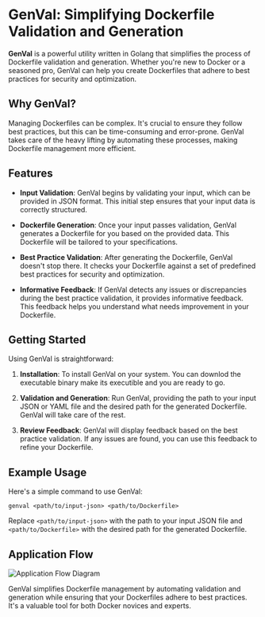 # GenVal: Simplifying Dockerfile Validation and Generation

**GenVal** is a powerful utility written in Golang that simplifies the process of Dockerfile validation and generation. Whether you're new to Docker or a seasoned pro, GenVal can help you create Dockerfiles that adhere to best practices for security and optimization.

## Why GenVal?

Managing Dockerfiles can be complex. It's crucial to ensure they follow best practices, but this can be time-consuming and error-prone. GenVal takes care of the heavy lifting by automating these processes, making Dockerfile management more efficient.

## Features

- **Input Validation**: GenVal begins by validating your input, which can be provided in JSON format. This initial step ensures that your input data is correctly structured.

- **Dockerfile Generation**: Once your input passes validation, GenVal generates a Dockerfile for you based on the provided data. This Dockerfile will be tailored to your specifications.

- **Best Practice Validation**: After generating the Dockerfile, GenVal doesn't stop there. It checks your Dockerfile against a set of predefined best practices for security and optimization. 

- **Informative Feedback**: If GenVal detects any issues or discrepancies during the best practice validation, it provides informative feedback. This feedback helps you understand what needs improvement in your Dockerfile.

## Getting Started

Using GenVal is straightforward:

1. **Installation**: To install GenVal on your system. You can downlod the executable binary make its executible and you are ready to go.

2. **Validation and Generation**: Run GenVal, providing the path to your input JSON or YAML file and the desired path for the generated Dockerfile. GenVal will take care of the rest.

3. **Review Feedback**: GenVal will display feedback based on the best practice validation. If any issues are found, you can use this feedback to refine your Dockerfile.

## Example Usage

Here's a simple command to use GenVal:

```shell
genval <path/to/input-json> <path/to/Dockerfile>
```

Replace `<path/to/input-json>` with the path to your input JSON file and `<path/to/Dockerfile>` with the desired path for the generated Dockerfile.

## Application Flow

![Application Flow Diagram](https://github.com/karanpratapsingh/learn-go/assets/91916466/6a4acc03-f1ae-46c1-88df-5441f958b0b4)

GenVal simplifies Dockerfile management by automating validation and generation while ensuring that your Dockerfiles adhere to best practices. It's a valuable tool for both Docker novices and experts.

